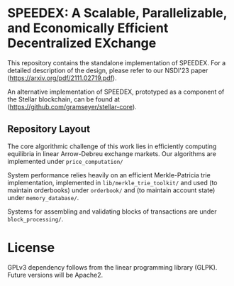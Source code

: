 # SPEEDEX: A Scalable, Parallelizable, and Economically Efficient Decentralized EXchange

This repository contains the standalone implementation of SPEEDEX.  For a detailed description
 of the design,
please refer to our NSDI'23 paper (https://arxiv.org/pdf/2111.02719.pdf).

An alternative implementation of SPEEDEX, prototyped as a component of the Stellar blockchain,
can be found at (https://github.com/gramseyer/stellar-core).  

## Repository Layout

The core algorithmic challenge of this work lies in efficiently computing
equilibria in linear Arrow-Debreu exchange markets.
Our algorithms are implemented under `price_computation/`

System performance relies heavily on an efficient Merkle-Patricia trie implementation,
implemented in `lib/merkle_trie_toolkit/` and used (to maintain orderbooks) under `orderbook/`
and (to maintain account state) under `memory_database/`.

Systems for assembling and validating blocks of transactions are under `block_processing/`.

# License
GPLv3 dependency follows from the linear programming library (GLPK).
Future versions will be Apache2.
